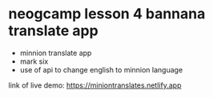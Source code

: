# neogcamp lesson 4 bannana translate app

- minnion translate app
- mark six
- use of api to change english to minnion language 

link of live demo: https://miniontranslates.netlify.app
